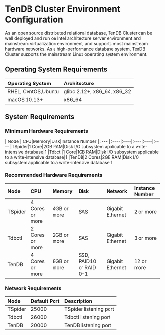 # TenDB Cluster Environment Configuration 
As an open source distributed relational database, TenDB Cluster can be well deployed and run on Intel architecture server environment and mainstream virtualization environment, and supports most mainstream hardware networks. As a high-performance database system, TenDB Cluster supports the mainstream Linux operating system environment.

## Operating System Requirements 

| Operating System | 	Architecture 
| :--- | :----
| RHEL, CentOS,Ubuntu |glibc 2.12+, x86_64, x86_32
| macOS 10.13+    | x86_64

## System Requirements
### Minimum Hardware Requirements
| Node | 	CPU|Memory|Disk|Instance Number
| :--- | :----|:----|:----|:----|:----
|TSpider|1 Core|2GB RAM|Disk I/O subsystem applicable to a write-intensive database|1
|Tdbctl|1 Core|1GB RAM|Disk I/O subsystem applicable to a write-intensive database|1
|TenDB|2 Cores|2GB RAM|Disk I/O subsystem applicable to a write-intensive database|1

### Recommended Hardware Requirements
| Node | 	CPU|Memory|Disk|Network|Instance Number
| :--- | :----|:----|:----|:----|:----
|TSpider|4 Cores or more|4GB or more|SAS|Gigabit Ethernet|2 or more
|Tdbctl|2 Cores or more|2GB or more|SAS|Gigabit Ethernet|3 or more
|TenDB|4 Cores or more|8GB or more|SSD, RAID10 or RAID 0+1|Gigabit Ethernet|12 or more

### Network Requirements
| Node| 	Default Port|Description
| :--- | :----|:----|
|TSpider|25000|TSpider listening port
|Tdbctl|26000|Tdbctl listening port
|TenDB|20000|TenDB listening port

